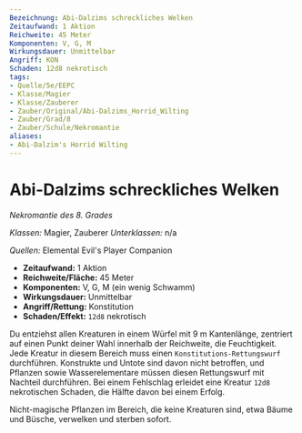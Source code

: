 ```yaml
---
Bezeichnung: Abi-Dalzims schreckliches Welken
Zeitaufwand: 1 Aktion
Reichweite: 45 Meter
Komponenten: V, G, M
Wirkungsdauer: Unmittelbar
Angriff: KON
Schaden: 12d8 nekrotisch
tags: 
- Quelle/5e/EEPC
- Klasse/Magier
- Klasse/Zauberer
- Zauber/Original/Abi-Dalzims_Horrid_Wilting
- Zauber/Grad/8
- Zauber/Schule/Nekromantie
aliases: 
- Abi-Dalzim's Horrid Wilting
---
```

# Abi-Dalzims schreckliches Welken
_Nekromantie des 8. Grades_

_Klassen:_ Magier, Zauberer
_Unterklassen:_  n/a

_Quellen:_ Elemental Evil's Player Companion

- **Zeitaufwand:** 1 Aktion
- **Reichweite/Fläche:** 45 Meter
- **Komponenten:** V, G, M (ein wenig Schwamm)
- **Wirkungsdauer:** Unmittelbar
- **Angriff/Rettung:** Konstitution
- **Schaden/Effekt:**  `12d8` nekrotisch

Du entziehst allen Kreaturen in einem Würfel mit 9 m Kantenlänge, zentriert auf einen Punkt deiner Wahl innerhalb der Reichweite, die Feuchtigkeit. Jede Kreatur in diesem Bereich muss einen `Konstitutions-Rettungswurf` durchführen. Konstrukte und Untote sind davon nicht betroffen, und Pflanzen sowie Wasserelementare müssen diesen Rettungswurf mit Nachteil durchführen. Bei einem Fehlschlag erleidet eine Kreatur `12d8` nekrotischen Schaden, die Hälfte davon bei einem Erfolg.

Nicht-magische Pflanzen im Bereich, die keine Kreaturen sind, etwa Bäume und Büsche, verwelken und sterben sofort.